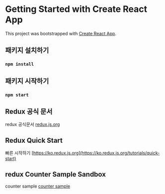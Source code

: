 # Getting Started with Create React App

This project was bootstrapped with [Create React App](https://github.com/facebook/create-react-app).

## 패키지 설치하기
### `npm install`

## 패키지 시작하기
### `npm start`

## Redux 공식 문서
redux 공식문서 [redux.js.org](https://ko.redux.js.org)

## Redux Quick Start
빠른 시작하기 [https://ko.redux.js.org](https://ko.redux.js.org/tutorials/quick-start)

## redux  Counter Sample Sandbox
counter sample [counter sample](https://codesandbox.io/s/github/reduxjs/redux-essentials-counter-example/tree/master/?from-embed)

